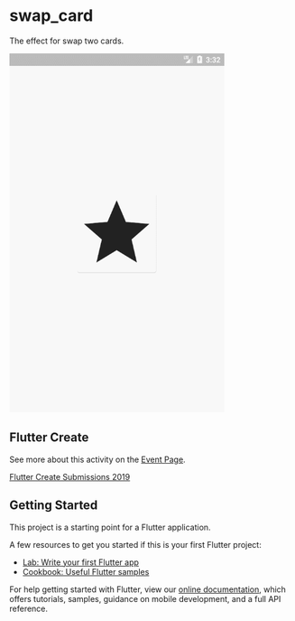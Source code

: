 # swap_card

The effect for swap two cards.

![image](https://github.com/yenru/swap_card/blob/master/screen.gif)

## Flutter Create

See more about this activity on the [Event Page](https://flutter.dev/create).

[Flutter Create Submissions 2019](https://github.com/pinkeshdarji/FlutterCreateSubmissions2019)

## Getting Started

This project is a starting point for a Flutter application.

A few resources to get you started if this is your first Flutter project:

- [Lab: Write your first Flutter app](https://flutter.dev/docs/get-started/codelab)
- [Cookbook: Useful Flutter samples](https://flutter.dev/docs/cookbook)

For help getting started with Flutter, view our 
[online documentation](https://flutter.dev/docs), which offers tutorials, 
samples, guidance on mobile development, and a full API reference.
